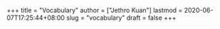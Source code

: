 +++
title = "Vocabulary"
author = ["Jethro Kuan"]
lastmod = 2020-06-07T17:25:44+08:00
slug = "vocabulary"
draft = false
+++
